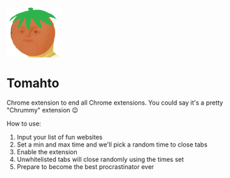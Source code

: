 ![Alt text](./icons/icon128.png?raw=true "Optional Title")

# Tomahto 
Chrome extension to end all Chrome extensions. You could say it's a pretty "Chrummy" extension 😉


How to use:
1. Input your list of fun websites
1. Set a min and max time and we'll pick a random time to close tabs 
1. Enable the extension
1. Unwhitelisted tabs will close randomly using the times set
1. Prepare to become the best procrastinator ever

